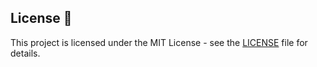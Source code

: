 
## License 📄

This project is licensed under the MIT License - see the [LICENSE](LICENSE) file for details.

